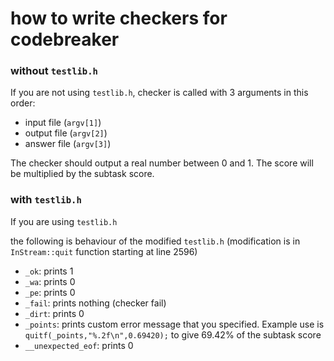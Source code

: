 # how to write checkers for codebreaker

### without `testlib.h`

If you are not using `testlib.h`, checker is called with $3$ arguments in this order:

- input file (`argv[1]`)
- output file (`argv[2]`)
- answer file (`argv[3]`)

The checker should output a real number between $0$ and $1$. The score will be multiplied by the subtask score.

### with `testlib.h`

If you are using `testlib.h`

the following is behaviour of the modified `testlib.h` (modification is in `InStream::quit` function starting at line 2596)

- `_ok`: prints 1
- `_wa`: prints 0
- `_pe`: prints 0
- `_fail`: prints nothing (checker fail)
- `_dirt`: prints 0
- `_points`: prints custom error message that you specified. Example use is `quitf(_points,"%.2f\n",0.69420);` to give $69.42\%$ of the subtask score
- `__unexpected_eof`: prints 0
